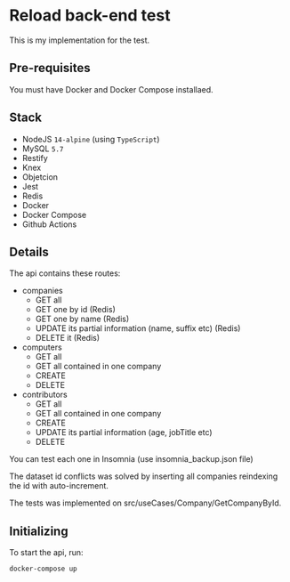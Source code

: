 # Reload back-end test

This is my implementation for the test.

## Pre-requisites

You must have Docker and Docker Compose installaed.

## Stack
- NodeJS `14-alpine` (using `TypeScript`)
- MySQL `5.7`
- Restify
- Knex
- Objetcion
- Jest
- Redis
- Docker
- Docker Compose
- Github Actions


## Details

The api contains these routes:
- companies
    - GET all
    - GET one by id (Redis)
    - GET one by name (Redis)
    - UPDATE its partial information (name, suffix etc) (Redis)
    - DELETE it (Redis)
- computers
    - GET all
    - GET all contained in one company
    - CREATE
    - DELETE
- contributors
    - GET all
    - GET all contained in one company
    - CREATE
    - UPDATE its partial information (age, jobTitle etc)
    - DELETE

You can test each one in Insomnia (use insomnia_backup.json file)

The dataset id conflicts was solved by inserting all companies reindexing the id with auto-increment.

The tests was implemented on src/useCases/Company/GetCompanyById.

## Initializing

To start the api, run:

```
docker-compose up
```



